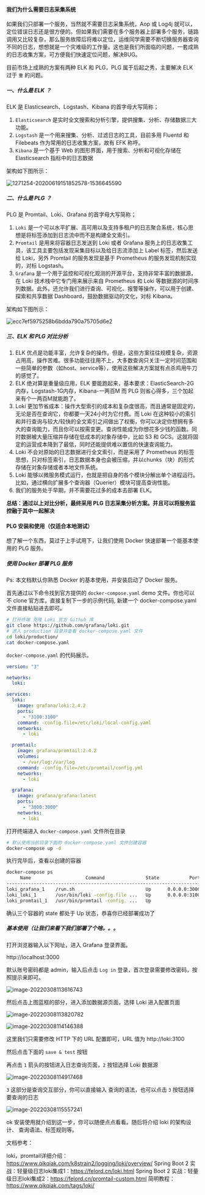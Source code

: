 #### 我们为什么需要日志采集系统

如果我们只部署一个服务，当然就不需要日志采集系统，Aop 或 Log4j 就可以，定位错误日志还是很方便的。但如果我们需要在多个服务器上部署多个服务，链路调用又比较复杂，那么服务故障后将难以定位，运维同学需要不断切换服务器查询不同的日志，想想就是一个灾难级的工作量。这也是我们所面临的问题，一套成熟的日志收集方案，可方便我们快速定位问题，解决BUG。

目前市场上成熟的方案有两种 ELK 和 PLG，PLG 属于后起之秀，主要解决 ELK 过于 `重` 的问题。

##### 一、什么是 ELK ？

ELK 是 Elasticsearch、Logstash、Kibana 的首字母大写简称；

1. `Elasticsearch` 是实时全文搜索和分析引擎，提供搜集、分析、存储数据三大功能。
2. `Logstash` 是一个用来搜集、分析、过滤日志的工具，目前多用 Fluentd 和 Filebeats 作为常用的日志收集方案，故有 EFK 称呼。
3. `Kibana` 是一个基于 Web 的图形界面，用于搜索、分析和可视化存储在 Elasticsearch 指标中的日志数据

架构如下图所示：

![1271254-20200619151852578-1536645590](https://cdn.jsdelivr.net/gh/joleensteve/images/blog/1271254-20200619151852578-1536645590.png)

##### 二、什么是 PLG ？

PLG 是 Promtail、Loki、Grafana 的首字母大写简称；
1. `Loki` 是一个可以水平扩展、高可用以及支持多租户的日志聚合系统，核心思想是将标签添加到日志流中而不是构建全文索引。
2. `Promtail` 是用来将容器日志发送到 Loki 或者 Grafana 服务上的日志收集工具，该工具主要包括发现采集目标以及给日志流添加上 Label 标签，然后发送给 Loki，另外 Promtail 的服务发现是基于 Prometheus 的服务发现机制实现的，对标 Logstash。
3. `Grafana` 是一个用于监控和可视化观测的开源平台，支持非常丰富的数据源，在 Loki 技术栈中它专门用来展示来自 Prometheus 和 Loki 等数据源的时间序列数据。此外，还允许我们进行查询、可视化、报警等操作，可以用于创建、探索和共享数据 Dashboard，鼓励数据驱动的文化，对标 Kibana。

架构如下图所示：

![ecc7ef5975258b6bdda790a75705d6e2](https://cdn.jsdelivr.net/gh/joleensteve/images/blog/ecc7ef5975258b6bdda790a75705d6e2.png)

##### 三、ELK 和 PLG 对比分析

1. ELK 优点是功能丰富，允许复杂的操作。但是，这些方案往往规模复杂，资源占用高，操作苦难。很多功能往往用不上，大多数查询只关注一定时间范围和一些简单的参数（如host、service等），使用这些解决方案就有点杀鸡用牛刀的感觉了。
2. ELK 绝对算是重量级应用，ELK 要能跑起来，基本要求：ElasticSearch-2G内存，Logstash-1G内存，Kibana-一两百M 而 PLG 则省心得多，三个加起来有个一两百M就能跑了。
3. Loki 更加节省成本：操作大型索引的成本和复杂度很高，而且通常是固定的，无论是否在查询它，你都要一天24小时为它付费。而 Loki 在这种较小的索引和并行查询与较大/较快的全文索引之间做出了权衡，你可以决定你想拥有多大的查询能力，而且你可以按需变更。查询性能成为你想花多少钱的函数。同时数据被大量压缩并存储在低成本的对象存储中，比如 S3 和 GCS。这就将固定的运营成本降到了最低，同时还能提供难以置信的快速查询能力。
4. Loki 不会对原始的日志数据进行全文索引，而是采用了 Prometheus 的标签思想，只对标签索引，日志数据本身也会被压缩，并以chunks（块）的形式存储在对象存储或者本地文件系统。
5. Loki 能够以微服务模式运行，也就是把自身的各个模块分解出单个进程运行。比如，通过横向扩展多个查询器（Querier）模块可提高查询性能。
6. 我们的服务处于早期，并不需要花过多的成本去部署 ELK。

**总结：通过以上对比分析，最终采用 PLG 日志采集分析方案。并且可以将服务监控融于其中一起解决**

#### PLG 安装和使用（仅适合本地测试）

想了解一个东西，莫过于上手试用下，让我们使用 Docker 快速部署一个能基本使用的 PLG 服务。

##### 使用 Docker 部署 PLG 服务

Ps: 本文档默认你熟悉 Docker 的基本使用，并安装启动了 Docker 服务。

首先通过以下命令找到官方提供的 `docker-compose.yaml` demo 文件。你也可以不 clone 官方库，直接复制下一步的示例代码, 新建一个 docker-compose.yaml 文件直接粘贴进去即可。

```bash
# 打开终端 克隆 Loki 官方 Github 库
git clone https://github.com/grafana/loki.git
# 进入 production 目录并查看 docker-compose.yaml 文件
cd loki/production/
cat docker-compose.yaml
```

`docker-compose.yaml` 的代码展示。

```yaml
version: "3"

networks:
  loki:

services:
  loki:
    image: grafana/loki:2.4.2
    ports:
      - "3100:3100"
    command: -config.file=/etc/loki/local-config.yaml
    networks:
      - loki

  promtail:
    image: grafana/promtail:2.4.2
    volumes:
      - /var/log:/var/log
    command: -config.file=/etc/promtail/config.yml
    networks:
      - loki

  grafana:
    image: grafana/grafana:latest
    ports:
      - "3000:3000"
    networks:
      - loki
```

打开终端进入 `docker-compose.yaml` 文件所在目录

```bash
# 默认使用当前目录下面的 docker-compose.yaml 文件创建容器
docker-compose up -d
```

执行完毕后，查看以创建的容器

```bash
docker-compose ps
     Name                    Command               State           Ports
---------------------------------------------------------------------------------
loki_grafana_1    /run.sh                          Up      0.0.0.0:3000->3000/tcp
loki_loki_1       /usr/bin/loki -config.file ...   Up      0.0.0.0:3100->3100/tcp
loki_promtail_1   /usr/bin/promtail -config. ...   Up
```

确认三个容器的 state 都处于 Up 状态，恭喜你已经部署成功了

##### 基本使用（让我们来看下我们部署了个啥。。。

打开浏览器输入以下网址，进入 Grafana 登录界面。

http://localhost:3000

默认账号密码都是 admin，输入后点击 `Log in` 登录，首次登录需要修改密码，按照提示来即可。

![image-20220308113616743](https://cdn.jsdelivr.net/gh/joleensteve/images/blog/image-20220308113616743.png)

然后点击上图蓝框的部分，进入添加数据源页面，选择 Loki 进入配置页面

![image-20220308113820782](https://cdn.jsdelivr.net/gh/joleensteve/images/blog/image-20220308113820782.png)

![image-20220308114146388](https://cdn.jsdelivr.net/gh/joleensteve/images/blog/image-20220308114146388.png)

这里我们只需要修改 HTTP 下的 URL 配置即可，URL 值为 http://loki:3100

然后点击下面的 `save & test` 按钮

再点击 `1` 箭头的按钮进入日志查询页面，`2` 按钮选择 Loki 数据源

![image-20220308114917468](https://cdn.jsdelivr.net/gh/joleensteve/images/blog/image-20220308114917468.png)

`3` 这部分是查询交互部分，你可以直接输入 查询的语法，也可以点击 `3` 按钮选择要查询的日志

![image-20220308115557241](https://cdn.jsdelivr.net/gh/joleensteve/images/blog/image-20220308115557241.png)

ok 安装使用就介绍到这一步，你可以随便点点看看。随后将介绍 loki 的架构设计、 查询语法、标签规则等。



文档参考：

loki，promtail详细介绍：https://www.qikqiak.com/k8strain2/logging/loki/overview/
Spring Boot 2 实战：轻量级日志loki集成1：https://felord.cn/loki.html
Spring Boot 2 实战：轻量级日志loki集成2：https://felord.cn/promtail-custom.html
简明教程：https://www.qikqiak.com/tags/loki/

